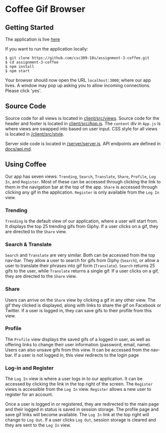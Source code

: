 # Coffee Gif Browser

## Getting Started

The application is live [here](https://mysterious-crag-44463.herokuapp.com/#/)

If you want to run the application locally:

```
$ git clone https://github.com/csc309-18s/assignment-3-coffee.git
$ cd assignment-3-coffee
$ npm install
$ npm start
```
Your browser should now open the URL `localhost:3000`; where our app lives. A window may pop up asking you to allow incoming connections.
Please click 'yes'.

## Source Code

Source code for all views is located in [client/src/views](/client/src/views).
Source code for the header and footer is located in [client/src/App.js](/client/src/App.js). The `content` div in `App.js` is
where views are swapped into based on user input. CSS style for all views is located in [/client/src/style](/client/src/style).

Server side code is located in [/server/server.js](/server/server.js). API endpoints are
defined in [docs/api.md](/docs/api.md).

## Using Coffee

Our app has seven views: `Trending`, `Search`, `Translate`, `Share`, `Profile`, `Log In`, and `Register`. Most of these can be accessed through
clicking the link to them in the navigation bar at the top of the app. `Share` is accessed through clicking any gif in the application. `Register` is only available from the `Log In` view.

### Trending
`Trending` is the default view of our application, where a user will start from. It displays the top 25 trending gifs from Giphy. If a user clicks on a gif,
they are directed to the `Share` view.


### Search & Translate

`Search` and `Translate` are very similar. Both can be accessed from the top nav-bar. They allow a user to search for gifs from Giphy (`Search`), or allow a user to translate
their phrases into gif form (`Translate`). `Search` returns 25 gifs to the user, while `Translate` returns a single gif. If a user clicks on a gif,
they are directed to the `Share` view.

### Share

Users can arrive on the `Share` view by clicking a gif in any other view.
The gif they clicked is displayed, along with links
to share the gif on Facebook or Twitter. If a user is logged in, they can save gifs to their profile from this view.

### Profile

The `Profile` view displays the saved gifs of a logged in user, as well as offering links to change
their user information (password, email, name). Users can also unsave gifs from this view.
It can be accessed from the nav-bar. If a user is not logged in, this view redirects to the login page

### Log-in and Register

The `Log In` view is where a user logs in to our application. It can be accessed by clicking the link in the top right of the screen. The `Register` views is accessible from the
`Log In` view. `Register` allows a new user to register for an account.

Once a user is logged in or registered, they are redirected to the main page and their logged in status
is saved in session storage. The profile page and save gif links will become available. The `Log In` link at the top
right will change to `Log Out`. If a user clicks `Log Out`, session storage is cleared and they are sent
to the `Log In` view.
